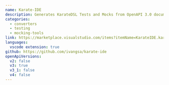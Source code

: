 ```yaml
---
name: Karate-IDE
description: Generates KarateDSL Tests and Mocks from OpenAPI 3.0 documents and so you can quickly test/explore your API.
categories:
  - converters
  - testing
  - mocking-tools
link: https://marketplace.visualstudio.com/items?itemName=KarateIDE.karate-ide
languages:
  vscode extension: true
github: https://github.com/ivangsa/karate-ide
openApiVersions:
  v2: false
  v3: true
  v3_1: false
  v4: false
---
```

